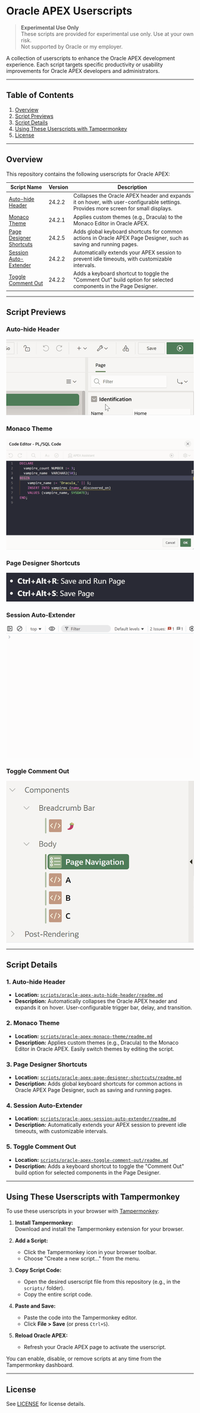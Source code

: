 # Oracle APEX Userscripts

> **Experimental Use Only**  
> These scripts are provided for experimental use only. Use at your own risk.  
> Not supported by Oracle or my employer.

A collection of userscripts to enhance the Oracle APEX development experience. Each script targets specific productivity or usability improvements for Oracle APEX developers and administrators.

---

## Table of Contents

1. [Overview](#overview)
2. [Script Previews](#script-previews)
3. [Script Details](#script-details)
4. [Using These Userscripts with Tampermonkey](#using-these-userscripts-with-tampermonkey)
5. [License](#license)

---

## Overview

This repository contains the following userscripts for Oracle APEX:

| Script Name | Version   | Description |
|-------------|-----------|-------------|
| [Auto-hide Header](scripts/oracle-apex-auto-hide-header/readme.md) | 24.2.2 | Collapses the Oracle APEX header and expands it on hover, with user-configurable settings. Provides more screen for small displays.  |
| [Monaco Theme](scripts/oracle-apex-monaco-theme/readme.md) | 24.2.1 | Applies custom themes (e.g., Dracula) to the Monaco Editor in Oracle APEX. |
| [Page Designer Shortcuts](scripts/oracle-apex-page-designer-shortcuts/readme.md) | 24.2.5 | Adds global keyboard shortcuts for common actions in Oracle APEX Page Designer, such as saving and running pages. |
| [Session Auto-Extender](scripts/oracle-apex-session-auto-extender/readme.md) | 24.2.2 | Automatically extends your APEX session to prevent idle timeouts, with customizable intervals. |
| [Toggle Comment Out](scripts/oracle-apex-toggle-comment-out/readme.md) | 24.2.2 | Adds a keyboard shortcut to toggle the "Comment Out" build option for selected components in the Page Designer. |

---

## Script Previews

### Auto-hide Header
![Preview](scripts/oracle-apex-auto-hide-header/img/preview.gif)

### Monaco Theme
![Preview](scripts/oracle-apex-monaco-theme/img/preview.gif)

### Page Designer Shortcuts
![Preview](scripts/oracle-apex-page-designer-shortcuts/img/preview.gif)

### Session Auto-Extender
![Preview](scripts/oracle-apex-session-auto-extender/img/preview.gif)

### Toggle Comment Out
![Preview](scripts/oracle-apex-toggle-comment-out/img/preview.gif)

---

## Script Details

### 1. Auto-hide Header
- **Location:** [`scripts/oracle-apex-auto-hide-header/readme.md`](scripts/oracle-apex-auto-hide-header/readme.md)
- **Description:** Automatically collapses the Oracle APEX header and expands it on hover. User-configurable trigger bar, delay, and transition.

### 2. Monaco Theme
- **Location:** [`scripts/oracle-apex-monaco-theme/readme.md`](scripts/oracle-apex-monaco-theme/readme.md)
- **Description:** Applies custom themes (e.g., Dracula) to the Monaco Editor in Oracle APEX. Easily switch themes by editing the script.

### 3. Page Designer Shortcuts
- **Location:** [`scripts/oracle-apex-page-designer-shortcuts/readme.md`](scripts/oracle-apex-page-designer-shortcuts/readme.md)
- **Description:** Adds global keyboard shortcuts for common actions in Oracle APEX Page Designer, such as saving and running pages.

### 4. Session Auto-Extender
- **Location:** [`scripts/oracle-apex-session-auto-extender/readme.md`](scripts/oracle-apex-session-auto-extender/readme.md)
- **Description:** Automatically extends your APEX session to prevent idle timeouts, with customizable intervals.

### 5. Toggle Comment Out
- **Location:** [`scripts/oracle-apex-toggle-comment-out/readme.md`](scripts/oracle-apex-toggle-comment-out/readme.md)
- **Description:** Adds a keyboard shortcut to toggle the "Comment Out" build option for selected components in the Page Designer.

---

## Using These Userscripts with Tampermonkey

To use these userscripts in your browser with [Tampermonkey](https://www.tampermonkey.net/):

1. **Install Tampermonkey:**  
   Download and install the Tampermonkey extension for your browser.

2. **Add a Script:**  
   - Click the Tampermonkey icon in your browser toolbar.
   - Choose "Create a new script..." from the menu.

3. **Copy Script Code:**  
   - Open the desired userscript file from this repository (e.g., in the `scripts/` folder).
   - Copy the entire script code.

4. **Paste and Save:**  
   - Paste the code into the Tampermonkey editor.
   - Click **File > Save** (or press `Ctrl+S`).

5. **Reload Oracle APEX:**  
   - Refresh your Oracle APEX page to activate the userscript.

You can enable, disable, or remove scripts at any time from the Tampermonkey dashboard.

---

## License

See [LICENSE](LICENSE) for license details.
